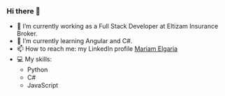 ### Hi there 👋

<!--
**mmrg98/mmrg98** is a ✨ _special_ ✨ repository because its `README.md` (this file) appears on your GitHub profile.

Here are some ideas to get you started:-->

- 🔭 I’m currently working as a Full Stack Developer at Eltizam Insurance Broker.
- 🌱 I’m currently learning Angular and C#.
- 📫 How to reach me: my LinkedIn profile <a href="https://www.linkedin.com/in/mariam-elgaria-2401ab193/" target="_blank">Mariam Elgaria</a>
- 💻 My skills:
  * Python <img src="https://upload.wikimedia.org/wikipedia/commons/thumb/0/0a/Python.svg/1200px-Python.svg.png" style="height:15px">
  * C# <img src="https://upload.wikimedia.org/wikipedia/commons/thumb/7/7d/Microsoft_.NET_logo.svg/1200px-Microsoft_.NET_logo.svg.png" style="height:15px">
  * JavaScript <img src="https://pluralsight2.imgix.net/paths/images/javascript-542e10ea6e.png" style="height:15px">

